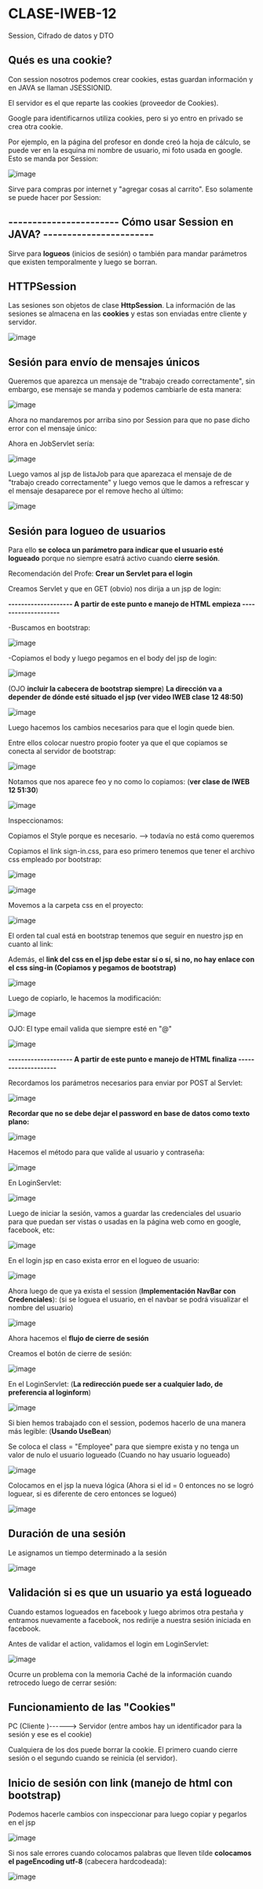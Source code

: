# CLASE-IWEB-12
Session, Cifrado de datos y DTO


## Qués es una cookie?
Con session nosotros podemos crear cookies, estas guardan información y en JAVA se llaman JSESSIONID.

El servidor es el que reparte las cookies (proveedor de Cookies).

Google para identificarnos utiliza cookies, pero si yo entro en privado se crea otra cookie.

Por ejemplo, en la página del profesor en donde creó la hoja de cálculo, se puede ver en la esquina mi nombre de usuario, mi foto usada en google. Esto se manda por Session:

![image](https://github.com/SergioABS0813/CLASE-IWEB-12/assets/134556600/8ae730b7-1be8-45b0-8095-51d283179abd)

Sirve para compras por internet y "agregar cosas al carrito". Eso solamente se puede hacer por Session:

## ----------------------- Cómo usar Session en JAVA?  ----------------------- 

Sirve para **logueos** (inicios de sesión) o también para mandar parámetros que existen temporalmente y luego se borran.

## HTTPSession
Las sesiones son objetos de clase **HttpSession**. La información de las sesiones se almacena en las **cookies** y estas son enviadas entre cliente y servidor.

![image](https://github.com/SergioABS0813/CLASE-IWEB-12/assets/134556600/c0b47c3f-5168-4eb6-9142-58a91dc97481)

## Sesión para envío de mensajes únicos
Queremos que aparezca un mensaje de "trabajo creado correctamente", sin embargo, ese mensaje se manda y podemos cambiarle de esta manera:

![image](https://github.com/SergioABS0813/CLASE-IWEB-12/assets/134556600/4c6f7cff-538f-45de-9dbf-724072b2ded8)

Ahora no mandaremos por arriba sino por Session para que no pase dicho error con el mensaje único:

Ahora en JobServlet sería:

![image](https://github.com/SergioABS0813/CLASE-IWEB-12/assets/134556600/d01025f4-57ca-4233-ab66-925aff3f8568)

Luego vamos al jsp de listaJob para que aparezaca el mensaje de de "trabajo creado correctamente" y luego vemos que le damos a refrescar y el mensaje desaparece por el remove hecho al último:

![image](https://github.com/SergioABS0813/CLASE-IWEB-12/assets/134556600/e247e0b2-2ed9-415e-be6e-e2f95a500f69)

## Sesión para logueo de usuarios
Para ello **se coloca un parámetro para indicar que el usuario esté logueado** porque no siempre esatrá activo cuando **cierre sesión**.

Recomendación del Profe: **Crear un Servlet para el login**

Creamos Servlet y que en GET (obvio) nos dirija a un jsp de login:

**-------------------- A partir de este punto e manejo de HTML empieza --------------------**

-Buscamos en bootstrap:

![image](https://github.com/SergioABS0813/CLASE-IWEB-12/assets/134556600/12c73064-0ad8-4ebc-9e1d-bc530dca95af)

-Copiamos el body y luego pegamos en el body del jsp de login:

![image](https://github.com/SergioABS0813/CLASE-IWEB-12/assets/134556600/9fbf0937-7000-4318-804b-34000d771359)

(OJO **incluir la cabecera de bootstrap siempre**) **La dirección va a depender de dónde esté situado el jsp (ver video IWEB clase 12 48:50)**

![image](https://github.com/SergioABS0813/CLASE-IWEB-12/assets/134556600/effab603-b676-4cca-a2cb-dbf304530fdb)

Luego hacemos los cambios necesarios para que el login quede bien.

Entre ellos colocar nuestro propio footer ya que el que copiamos se conecta al servidor de bootstrap:

![image](https://github.com/SergioABS0813/CLASE-IWEB-12/assets/134556600/23c40d17-ade4-4d59-b49a-89579d035210)

Notamos que nos aparece feo y no como lo copiamos: (**ver clase de IWEB 12 51:30**)

![image](https://github.com/SergioABS0813/CLASE-IWEB-12/assets/134556600/22cc9de6-be45-44f7-881e-a594b1476720)

Inspeccionamos:

Copiamos el Style porque es necesario. --> todavía no está como queremos

Copiamos el link sign-in.css, para eso primero tenemos que tener el archivo css empleado por bootstrap:

![image](https://github.com/SergioABS0813/CLASE-IWEB-12/assets/134556600/6e6d4e61-c9dd-4577-b111-efe74f93687b)

![image](https://github.com/SergioABS0813/CLASE-IWEB-12/assets/134556600/a8d9ba8d-21e3-4588-ac56-72515ae5acff)

Movemos a la carpeta css en el proyecto: 

![image](https://github.com/SergioABS0813/CLASE-IWEB-12/assets/134556600/48514f17-d641-4c2f-8a1d-0f2721edc4aa)

El orden tal cual está en bootstrap tenemos que seguir en nuestro jsp en cuanto al link:

Además, el **link del css en el jsp debe estar sí o sí, si no, no hay enlace con el css sing-in (Copiamos y pegamos de bootstrap)**

![image](https://github.com/SergioABS0813/CLASE-IWEB-12/assets/134556600/a7e6ca2d-ad46-4955-b1d5-9dbcd2285159)

Luego de copiarlo, le hacemos la modificación:

![image](https://github.com/SergioABS0813/CLASE-IWEB-12/assets/134556600/aa613e3d-0df1-4d40-be7d-676359b8f868)

OJO: El type email valida que siempre esté en "@"

![image](https://github.com/SergioABS0813/CLASE-IWEB-12/assets/134556600/568ba712-8fc0-4993-87e0-f2568fdba090)


**-------------------- A partir de este punto e manejo de HTML finaliza --------------------**

Recordamos los parámetros necesarios para enviar por POST al Servlet:

![image](https://github.com/SergioABS0813/CLASE-IWEB-12/assets/134556600/281527a6-be01-4fa7-b291-6a9240fc3cee)

**Recordar que no se debe dejar el password en base de datos como texto plano:**

![image](https://github.com/SergioABS0813/CLASE-IWEB-12/assets/134556600/b6b9fc4b-908d-42fc-92f4-e23ed3c6061a)

Hacemos el método para que valide al usuario y contraseña:

![image](https://github.com/SergioABS0813/CLASE-IWEB-12/assets/134556600/51da5302-c410-4560-9376-837dda6bb990)

En LoginServlet:

![image](https://github.com/SergioABS0813/CLASE-IWEB-12/assets/134556600/925d66c2-004b-4760-9f14-aeea378e9aea)

Luego de iniciar la sesión, vamos a guardar las credenciales del usuario para que puedan ser vistas o usadas en la página web como en google, facebook, etc:

![image](https://github.com/SergioABS0813/CLASE-IWEB-12/assets/134556600/f2f06354-237b-4e8c-b3f7-2be50f8320a6)

En el login jsp en caso exista error en el logueo de usuario:

![image](https://github.com/SergioABS0813/CLASE-IWEB-12/assets/134556600/77be8bf1-dab2-4514-bd23-8a44a2edcaa6)

Ahora luego de que ya exista el session (**Implementación NavBar con Credenciales**): (si se loguea el usuario, en el navbar se podrá visualizar el nombre del usuario)

![image](https://github.com/SergioABS0813/CLASE-IWEB-12/assets/134556600/e2d6a920-bc7e-4383-890e-aae5f4a5aa82)

Ahora hacemos el **flujo de cierre de sesión**

Creamos el botón de cierre de sesión:

![image](https://github.com/SergioABS0813/CLASE-IWEB-12/assets/134556600/6ce55e6a-5780-42e5-a7dd-092329b3da7c)

En el LoginServlet: (**La redirección puede ser a cualquier lado, de preferencia al loginform**)

![image](https://github.com/SergioABS0813/CLASE-IWEB-12/assets/134556600/eb37f1e3-fe41-446a-a89e-6b657d45e1a4)

Si bien hemos trabajado con el session, podemos hacerlo de una manera más legible: (**Usando UseBean**)

Se coloca el class = "Employee" para que siempre exista y no tenga un valor de nulo el usuario logueado (Cuando no hay usuario logueado)

![image](https://github.com/SergioABS0813/CLASE-IWEB-12/assets/134556600/d4f28eee-36d3-40d6-ba72-301d829578e5)

Colocamos en el jsp la nueva lógica (Ahora si el id = 0 entonces no se logró loguear, si es diferente de cero entonces se logueó)

![image](https://github.com/SergioABS0813/CLASE-IWEB-12/assets/134556600/86287a3e-6f72-4e70-9157-4604efc45da5)

## Duración de una sesión
Le asignamos un tiempo determinado a la sesión

![image](https://github.com/SergioABS0813/CLASE-IWEB-12/assets/134556600/9c394f71-d21f-478d-bb66-d55d25e2a0e4)

## Validación si es que un usuario ya está logueado
Cuando estamos logueados en facebook y luego abrimos otra pestaña y entramos nuevamente a facebook, nos redirije a nuestra sesión iniciada en facebook.

Antes de validar el action, validamos el login em LoginServlet:

![image](https://github.com/SergioABS0813/CLASE-IWEB-12/assets/134556600/44099ad8-5ad1-4c0b-a461-b0eb6bc7a115)

Ocurre un problema con la memoria Caché de la información cuando retrocedo luego de cerrar sesión:




## Funcionamiento de las "Cookies"

PC (Cliente )------> Servidor (entre ambos hay un identificador para la sesión y ese es el cookie)

Cualquiera de los dos puede borrar la cookie. El primero cuando cierre sesión o el segundo cuando se reinicia (el servidor). 

## Inicio de sesión con link (manejo de html con bootstrap)
Podemos hacerle cambios con inspeccionar para luego copiar y pegarlos en el jsp

![image](https://github.com/SergioABS0813/CLASE-IWEB-12/assets/134556600/7fda852f-34d4-432f-bfb2-53429816865d)

Si nos sale errores cuando colocamos palabras que lleven tilde **colocamos el pageEncoding utf-8** (cabecera hardcodeada):

![image](https://github.com/SergioABS0813/CLASE-IWEB-12/assets/134556600/72d6ff20-a7ef-4f3e-b2ed-06c615adb84e)













